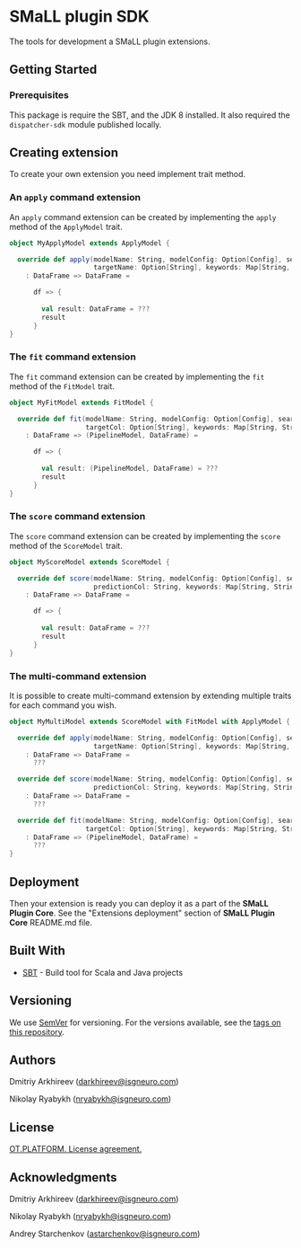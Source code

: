 # SMaLL plugin SDK

The tools for development a SMaLL plugin extensions.

## Getting Started

### Prerequisites

This package is require the SBT, and the JDK 8 installed.
It also required the `dispatcher-sdk` module published locally.

## Creating extension

To create your own extension you need implement trait method.

### An `apply` command extension

An `apply` command extension can be created by implementing the `apply` method of the `ApplyModel` trait.

```scala
object MyApplyModel extends ApplyModel {

  override def apply(modelName: String, modelConfig: Option[Config], searchId: Int, featureCols: List[String],
                     targetName: Option[String], keywords: Map[String, String], utils: PluginUtils)
    : DataFrame => DataFrame =

      df => {
        
        val result: DataFrame = ???
        result
      }
}
``` 

### The `fit` command extension

The `fit` command extension can be created by implementing the `fit` method of the `FitModel` trait.

```scala
object MyFitModel extends FitModel {

  override def fit(modelName: String, modelConfig: Option[Config], searchId: Int, featureCols: List[String],
                   targetCol: Option[String], keywords: Map[String, String], utils: PluginUtils)
    : DataFrame => (PipelineModel, DataFrame) =

      df => {
      
        val result: (PipelineModel, DataFrame) = ???
        result
      }
}
```

### The `score` command extension

The `score` command extension can be created by implementing the `score` method of the `ScoreModel` trait.

```scala
object MyScoreModel extends ScoreModel {

  override def score(modelName: String, modelConfig: Option[Config], searchId: Int, labelCol: String,
                     predictionCol: String, keywords: Map[String, String], utils: PluginUtils)
    : DataFrame => DataFrame =

      df => {
        
        val result: DataFrame = ???
        result
      }
}
```

### The multi-command extension

It is possible to create multi-command extension by extending multiple traits for each command you wish.

```scala
object MyMultiModel extends ScoreModel with FitModel with ApplyModel {

  override def apply(modelName: String, modelConfig: Option[Config], searchId: Int, featureCols: List[String],
                     targetName: Option[String], keywords: Map[String, String], utils: PluginUtils)
    : DataFrame => DataFrame =
      ???

  override def score(modelName: String, modelConfig: Option[Config], searchId: Int, labelCol: String,
                     predictionCol: String, keywords: Map[String, String], utils: PluginUtils)
    : DataFrame => DataFrame = 
      ???

  override def fit(modelName: String, modelConfig: Option[Config], searchId: Int, featureCols: List[String],
                   targetCol: Option[String], keywords: Map[String, String], utils: PluginUtils)
    : DataFrame => (PipelineModel, DataFrame) = 
      ???
}
```

## Deployment

Then your extension is ready you can deploy it as a part of the **SMaLL Plugin Core**.
See the "Extensions deployment" section of **SMaLL Plugin Core** README.md file.

## Built With

* [SBT](https://www.scala-sbt.org) - Build tool for Scala and Java projects

## Versioning

We use [SemVer](http://semver.org/) for versioning. For the versions available, see the [tags on this repository](https://github.com/your/project/tags). 

## Authors

Dmitriy Arkhireev (darkhireev@isgneuro.com)

Nikolay Ryabykh (nryabykh@isgneuro.com)  


## License

[OT.PLATFORM. License agreement.](LICENSE.md)


## Acknowledgments

Dmitriy Arkhireev (darkhireev@isgneuro.com)

Nikolay Ryabykh (nryabykh@isgneuro.com)  

Andrey Starchenkov (astarchenkov@isgneuro.com)